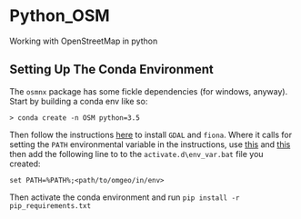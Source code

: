 # Python_OSM
Working with OpenStreetMap in python

## Setting Up The Conda Environment
The `osmnx` package has some fickle dependencies (for windows, anyway). Start by building a conda env like so:

```
> conda create -n OSM python=3.5
```
Then follow the instructions [here](http://geoffboeing.com/2014/09/using-geopandas-windows/) to install `GDAL` and `fiona`.
Where it calls for setting the `PATH` environmental variable in the instructions, use [this](https://conda.io/docs/using/envs.html#saved-environment-variables) and [this](http://stackoverflow.com/questions/31598963/how-to-set-specific-environment-variables-when-activating-conda-environment)
then add the following line to to the `activate.d\env_var.bat` file you created:
```
set PATH=%PATH%;<path/to/omgeo/in/env>
```
Then activate the conda environment and run `pip install -r pip_requirements.txt`
